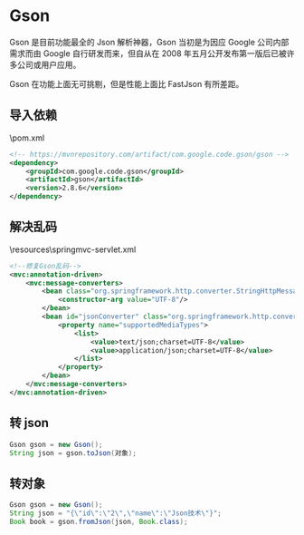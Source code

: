 # Gson

Gson 是目前功能最全的 Json 解析神器，Gson 当初是为因应 Google 公司内部需求而由 Google 自行研发而来，但自从在 2008 年五月公开发布第一版后已被许多公司或用户应用。

Gson 在功能上面无可挑剔，但是性能上面比 FastJson 有所差距。

## 导入依赖

\pom.xml

```xml
<!-- https://mvnrepository.com/artifact/com.google.code.gson/gson -->
<dependency>
    <groupId>com.google.code.gson</groupId>
    <artifactId>gson</artifactId>
    <version>2.8.6</version>
</dependency>
```

## 解决乱码

\resources\springmvc-servlet.xml

``` xml
<!--修复Gson乱码-->
<mvc:annotation-driven>
    <mvc:message-converters>
        <bean class="org.springframework.http.converter.StringHttpMessageConverter">
            <constructor-arg value="UTF-8"/>
        </bean>
        <bean id="jsonConverter" class="org.springframework.http.converter.json.GsonHttpMessageConverter">
            <property name="supportedMediaTypes">
                <list>
                    <value>text/json;charset=UTF-8</value>
                    <value>application/json;charset=UTF-8</value>
                </list>
            </property>
        </bean>
    </mvc:message-converters>
</mvc:annotation-driven>
```

## 转 json

```Java
Gson gson = new Gson();
String json = gson.toJson(对象);
```

## 转对象

```Java
Gson gson = new Gson();
String json = "{\"id\":\"2\",\"name\":\"Json技术\"}";
Book book = gson.fromJson(json, Book.class);
```